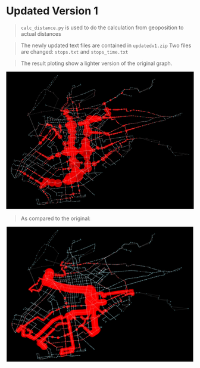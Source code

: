 # Updated Version 1
> `calc_distance.py` is used to do the calculation from geoposition to actual distances

> The newly updated text files are contained in `updatedv1.zip`
> Two files are changed: `stops.txt` and `stops_time.txt`


> The result ploting show a lighter version of the original graph.

![versionv1 image](https://raw.githubusercontent.com/Mark-Zeng/Research_Transit/master/updatedv1_bc.png)

> As compared to the original:

![original image](https://raw.githubusercontent.com/Mark-Zeng/Research_Transit/master/bc.png)
